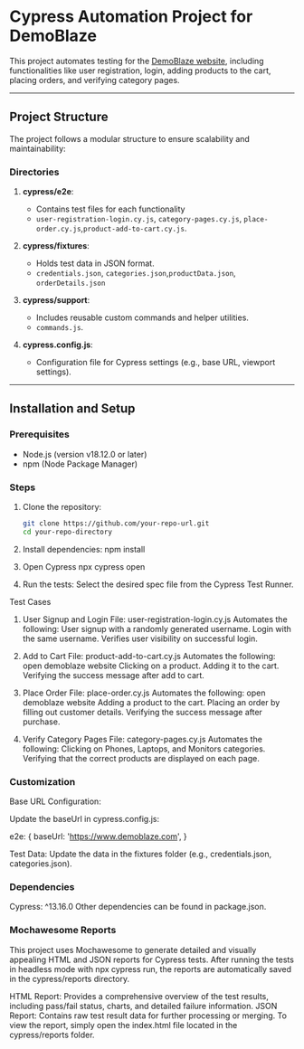 # Cypress Automation Project for DemoBlaze

This project automates testing for the [DemoBlaze website](https://www.demoblaze.com/), including functionalities like user registration, login, adding products to the cart, placing orders, and verifying category pages.

---

## **Project Structure**
The project follows a modular structure to ensure scalability and maintainability:


### **Directories**

1. **cypress/e2e**:
   - Contains test files for each functionality 
   - `user-registration-login.cy.js`, `category-pages.cy.js`, `place-order.cy.js`,`product-add-to-cart.cy.js`.

2. **cypress/fixtures**:
   - Holds test data in JSON format.
   -  `credentials.json`, `categories.json`,`productData.json`, `orderDetails.json`

3. **cypress/support**:
   - Includes reusable custom commands and helper utilities.
   - `commands.js`.

4. **cypress.config.js**:
   - Configuration file for Cypress settings (e.g., base URL, viewport settings).

---

## **Installation and Setup**

### Prerequisites
- Node.js (version v18.12.0 or later)
- npm (Node Package Manager)

### Steps
1. Clone the repository:
   ```bash
   git clone https://github.com/your-repo-url.git
   cd your-repo-directory

2. Install dependencies:
npm install

3. Open Cypress
 npx cypress open

4. Run the tests:
Select the desired spec file from the Cypress Test Runner.

Test Cases
1. User Signup and Login
File: user-registration-login.cy.js
Automates the following:
User signup with a randomly generated username.
Login with the same username.
Verifies user visibility on successful login.

2. Add to Cart
File: product-add-to-cart.cy.js
Automates the following:
open demoblaze website
Clicking on a product.
Adding it to the cart.
Verifying the success message after add to cart.

3. Place Order
File: place-order.cy.js
Automates the following:
open demoblaze website
Adding a product to the cart.
Placing an order by filling out customer details.
Verifying the success message after purchase.

4. Verify Category Pages
File: category-pages.cy.js
Automates the following:
Clicking on Phones, Laptops, and Monitors categories.
Verifying that the correct products are displayed on each page.

### Customization
Base URL Configuration:

Update the baseUrl in cypress.config.js:

e2e: {
  baseUrl: 'https://www.demoblaze.com',
}

Test Data:
Update the data in the fixtures folder (e.g., credentials.json, categories.json).

### Dependencies
Cypress: ^13.16.0
Other dependencies can be found in package.json.


### Mochawesome Reports
This project uses Mochawesome to generate detailed and visually appealing HTML and JSON reports for Cypress tests. After running the tests in headless mode with npx cypress run, the reports are automatically saved in the cypress/reports directory.

HTML Report: Provides a comprehensive overview of the test results, including pass/fail status, charts, and detailed failure information.
JSON Report: Contains raw test result data for further processing or merging.
To view the report, simply open the index.html file located in the cypress/reports folder.

